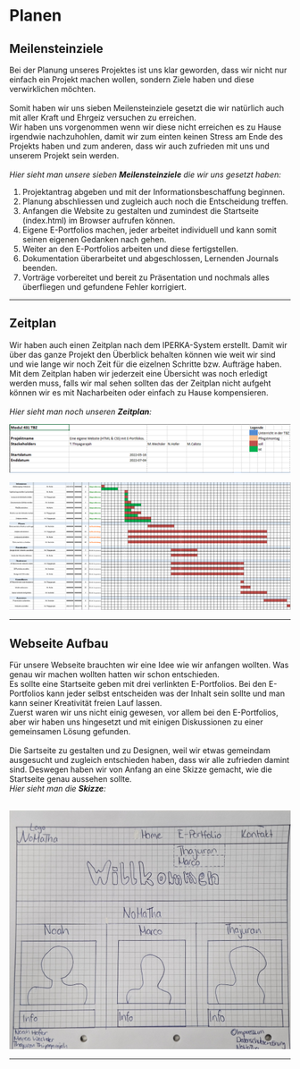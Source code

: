 # Planen

## Meilensteinziele
Bei der Planung unseres Projektes ist uns klar geworden, dass wir nicht nur einfach ein Projekt machen wollen, sondern Ziele haben und diese verwirklichen möchten.<br><br>
Somit haben wir uns sieben Meilensteinziele gesetzt die wir natürlich auch mit aller Kraft und Ehrgeiz versuchen zu erreichen.<br>
Wir haben uns vorgenommen wenn wir diese nicht erreichen es zu Hause irgendwie nachzuhohlen, damit wir zum einten keinen Stress am Ende des Projekts haben und zum anderen, dass wir auch zufrieden mit uns und unserem Projekt sein werden.<br><br>
_Hier sieht man unsere sieben **Meilensteinziele** die wir uns gesetzt haben:_<br>

1. Projektantrag abgeben und mit der Informationsbeschaffung beginnen.
2. Planung abschliessen und zugleich auch noch die Entscheidung treffen.
3. Anfangen die Website zu gestalten und zumindest die Startseite (index.html) im Browser aufrufen können.
4. Eigene E-Portfolios machen, jeder arbeitet individuell und kann somit seinen eigenen Gedanken nach gehen.
5. Weiter an den E-Portfolios arbeiten und diese fertigstellen.
6. Dokumentation überarbeitet und abgeschlossen, Lernenden Journals beenden.
7. Vorträge vorbereitet und bereit zu Präsentation und nochmals alles überfliegen und gefundene Fehler korrigiert.

---

## Zeitplan

Wir haben auch einen Zeitplan nach dem IPERKA-System erstellt.
Damit wir über das ganze Projekt den Überblick behalten können wie weit wir sind und wie lange wir noch Zeit für die eizelnen Schritte bzw. Aufträge haben.<br>
Mit dem Zeitplan haben wir jederzeit eine Übersicht was noch erledigt werden muss, falls wir mal sehen sollten das der Zeitplan nicht aufgeht können wir es mit Nacharbeiten oder einfach zu Hause kompensieren.<br><br>
_Hier sieht man noch unseren **Zeitplan**:_<br>

![Zeitplan_Legende](images/Legende_Zeitplan_IPERKA.PNG)

![Zeitplan](images/Zeitplan_IPERKA.PNG)


---

## Webseite Aufbau

Für unsere Webseite brauchten wir eine Idee wie wir anfangen wollten. Was genau wir machen wollten hatten wir schon entschieden.<br>
Es sollte eine Startseite geben mit drei verlinkten E-Portfolios. Bei den E-Portfolios kann jeder selbst entscheiden was der Inhalt sein sollte und man kann seiner Kreativität freien Lauf lassen.<br>
Zuerst waren wir uns nicht einig gewesen, vor allem bei den E-Portfolios, aber wir haben uns hingesetzt und mit einigen Diskussionen zu einer gemeinsamen Lösung gefunden.<br><br>
Die Sartseite zu gestalten und zu Designen, weil wir etwas gemeindam ausgesucht und zugleich entschieden haben, dass wir alle zufrieden damint sind.
Deswegen haben wir von Anfang an eine Skizze gemacht, wie die Startseite genau aussehen sollte.<br>
_Hier sieht man die **Skizze**:_<br><br>

![Startseite_Skizze](images/Sartseite_Skizze.png)

---
